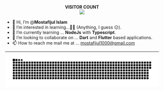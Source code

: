 <p align="center"> 
  <b>VISITOR COUNT</b>
  <br>
  <img src="https://profile-counter.glitch.me/daweedkob/count.svg" />
</p>

- 👋 Hi, I’m @**Mostafijul Islam**
- 👀 I’m interested in learning...🤔🤔  (Anything, I guess 😑).
- 🌱 I’m currently learning ... **NodeJs** with **Typescript**.
- 💞️ I’m looking to collaborate on ... **Dart** and **Flutter** based applications.
- 📫 How to reach me mail me at ...  <mostafijul1000@gmail.com>

---
<img src="commit_snake.svg">

<!---
Hippopop/Hippopop is a ✨ special ✨ repository because its `README.md` (this file) appears on your GitHub profile.
You can click the Preview link to take a look at your changes.
--->
